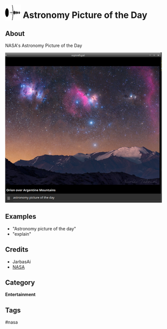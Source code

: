 # <img src='./icon.png' width='50' height='50' style='vertical-align:bottom'/> Astronomy Picture of the Day


## About

NASA's Astronomy Picture of the Day
  
![](gui.png)

## Examples
* "Astronomy picture of the day"
* "explain"

## Credits
- JarbasAi
- [NASA](https://apod.nasa.gov/apod/astropix.html)

## Category
**Entertainment**

## Tags
#nasa
